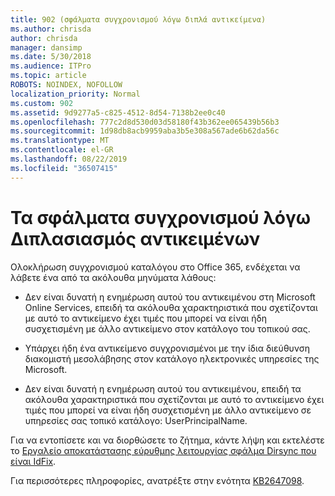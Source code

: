 ```yaml
---
title: 902 (σφάλματα συγχρονισμού λόγω διπλά αντικείμενα)
ms.author: chrisda
author: chrisda
manager: dansimp
ms.date: 5/30/2018
ms.audience: ITPro
ms.topic: article
ROBOTS: NOINDEX, NOFOLLOW
localization_priority: Normal
ms.custom: 902
ms.assetid: 9d9277a5-c825-4512-8d54-7138b2ee0c40
ms.openlocfilehash: 777c2d8d530d03d58180f43b362ee065439b56b3
ms.sourcegitcommit: 1d98db8acb9959aba3b5e308a567ade6b62da56c
ms.translationtype: MT
ms.contentlocale: el-GR
ms.lasthandoff: 08/22/2019
ms.locfileid: "36507415"
---
```

# <a name="sync-errors-due-to-duplicate-objects"></a>Τα σφάλματα συγχρονισμού λόγω Διπλασιασμός αντικειμένων

Ολοκλήρωση συγχρονισμού καταλόγου στο Office 365, ενδέχεται να λάβετε ένα από τα ακόλουθα μηνύματα λάθους:

- Δεν είναι δυνατή η ενημέρωση αυτού του αντικειμένου στη Microsoft Online Services, επειδή τα ακόλουθα χαρακτηριστικά που σχετίζονται με αυτό το αντικείμενο έχει τιμές που μπορεί να είναι ήδη συσχετισμένη με άλλο αντικείμενο στον κατάλογο του τοπικού σας.

- Υπάρχει ήδη ένα αντικείμενο συγχρονισμένοι με την ίδια διεύθυνση διακομιστή μεσολάβησης στον κατάλογο ηλεκτρονικές υπηρεσίες της Microsoft.

- Δεν είναι δυνατή η ενημέρωση αυτού του αντικειμένου, επειδή τα ακόλουθα χαρακτηριστικά που σχετίζονται με αυτό το αντικείμενο έχει τιμές που μπορεί να είναι ήδη συσχετισμένη με άλλο αντικείμενο σε υπηρεσίες σας τοπικό κατάλογο: UserPrincipalName.

Για να εντοπίσετε και να διορθώσετε το ζήτημα, κάντε λήψη και εκτελέστε το [Εργαλείο αποκατάστασης εύρυθμης λειτουργίας σφάλμα Dirsync που είναι IdFix](https://www.microsoft.com/download/details.aspx?id=36832).

Για περισσότερες πληροφορίες, ανατρέξτε στην ενότητα [KB2647098](https://support.microsoft.com/help/2647098/duplicate-or-invalid-attributes-prevent-directory-synchronization-in-o).
